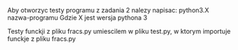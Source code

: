 Aby otworzyc testy programu z zadania 2 nalezy napisac: python3.X nazwa-programu 
Gdzie X jest wersja pythona 3

Testy funckji z pliku fracs.py umiescilem w pliku test.py, w ktorym importuje funckje z pliku fracs.py
